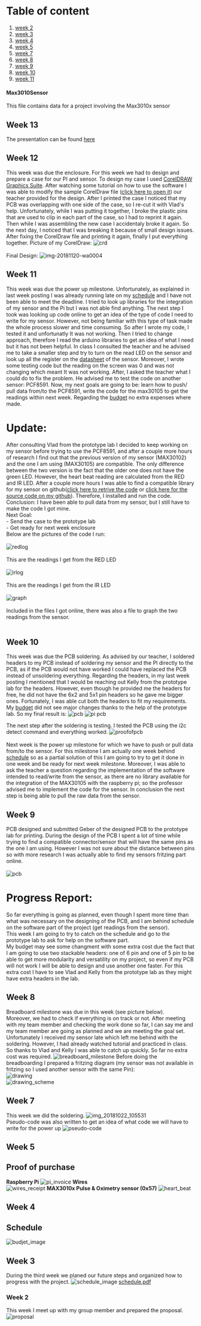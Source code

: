 # Table of content
1. [week 2](#week-2)
2. [week 3](#week-3)
3. <a href='#week-4'> week 4</a>
4. [week 5](#week-5)
5. [week 7](#week-7)
6. [week 8](#week-8)
7. [week 9](#week-9)
8. [week 10](#week-10)
9. [week 11](#week-11)

#### Max3010Sensor
This file contains data for a project involving the Max3010x sensor
## Week 13
The presentation can be found [here](https://github.com/gsmann997/Max3010Sensor/blob/master/documents/MAX30105_presentation.pptx)
## Week 12
This week was due the enclosure.
For this week we had to design and prepare a case for our PI and sensor. To design my case I used [CorelDRAW Graphics Suite](https://www.coreldraw.com/en/?link=wm). After watching some tutorial on how to use the software I was able to modify the sample CorelDraw file ([click here to open it](https://github.com/gsmann997/Max3010Sensor/blob/master/documents/Pi2Case_default.cdr))  our teacher provided for the design.
After I printed the case I noticed that my PCB was overlapping with one side of the case, so I re-cut it with Vlad's help.
Unfortunately, while I was putting it together, I broke the plastic pins that are used to clip in each part of the case, so I had to reprint it again.
Then while I was assembling the new case I accidentaly broke it again. So the next day, I noticed that I was breaking it because of small design issues. After fixing the CorelDraw file and printing it again, finally I put everything together.
Picture of my CorelDraw:
![crd](https://user-images.githubusercontent.com/43187603/48814425-a8a97800-ed08-11e8-9e55-cb4080d570bd.PNG)
<br><br>Final Design:
![img-20181120-wa0004](https://user-images.githubusercontent.com/43187603/48815301-07242580-ed0c-11e8-836c-ad78ff526679.jpg)


## Week 11
This week was due the power up milestone.
Unfortunately, as explained in last week posting I was already running late on my [schedule]( https://github.com/gsmann997/Max3010Sensor/blob/master/documents/schedule.pdf) and I have not been able to meet the deadline.
I tried to look up libraries for the integration of my sensor and the Pi but I was not able find anything.
The next step I took was looking up code online to get an idea of the type of code I need to write for my sensor.
However, not being familiar with this type of task made the whole process slower and time consuming.
So after I wrote my code, I tested it and unfortunatly It was not working. 
Then I tried to change approach, therefore I read the arduino libraries to get an idea of what I need but it has not been helpful.
In class I consulted the teacher and he advised me to take a smaller step and try to turn on the read LED on the sensor and look up all the register on the [datasheet](https://cdn.sparkfun.com/assets/learn_tutorials/5/7/7/MAX30105_3.pdf) of the sensor.
Moreover, I wrote some testing code but the reading on the screen was 0 and was not changing which meant It was not working.
After, I asked the teacher what I could do to fix the problem.
He advised me to test the code on another sensor: PCF8591.
Now, my next goals are going to be: learn how to push/ pull data from/to the PCF8591, write the code for the max30105 to get the readings within next week.
Regarding the [budget](https://github.com/gsmann997/Max3010Sensor/documents/budget.xlsx) no extra expenses where made.

# Update: 
After consulting Vlad from the prototype lab I decided to keep working on my sensor before trying to use the PCF8591, and after a couple more hours of research I find out that the previous version of my sensor (MAX30102) and the one I am using (MAX30105) are compatible.
The only difference between the two version is the fact that the older one does not have the green LED. However, the heart beat reading are calculated from the RED and IR LED.
After a couple more hours I was able to find a compatible library for my sensor on github([click here to retrive the code](https://github.com/vrano714/max30102-tutorial-raspberrypi) or [click here for the source code on my github](https://github.com/gsmann997/Max3010Sensor/tree/master/files)). Therefore, I installed and run the code.
Conclusion: I have been able to pull data from my sensor, but I still have to make the code I got mine.<br>
Next Goal: <br>   - Send the case to the prototype lab
           <br>   - Get ready for next week enclosure
<br>Below are the pictures of the code I run:<br><br>
![redlog](https://user-images.githubusercontent.com/43187603/48627087-a69a8e80-e981-11e8-976d-4c740fb5f91f.PNG)
<br><br>This are the readings I get from the RED LED<br><br>
![irlog](https://user-images.githubusercontent.com/43187603/48627131-c5992080-e981-11e8-99fc-5ba13a14e6b1.PNG)
<br><br>This are the readings I get from the IR LED<br><br>
![graph](https://user-images.githubusercontent.com/43187603/48627147-d3e73c80-e981-11e8-8208-7e5ba613ae08.PNG)
<br><br>Included in the files I got online, there was also a file to graph the two readings from the sensor.<br><br>

## Week 10
This week was due the PCB soldering. As advised by our teacher, I soldered headers to my PCB instead of soldering my sensor and the PI directly to the PCB, as if the PCB would not have worked I could have replaced the PCB instead of unsoldering everything.
Regarding the headers, in my last week posting I mentioned that I would be reaching out Kelly from the prototype lab for the headers. However, even though he provided me the headers for free, he did not have the 6x2 and 5x1 pin headers so he gave me bigger ones. 
Fortunately, I was able cut both the headers to fit my requirements.
My [budget](https://github.com/gsmann997/Max3010Sensor/documents/budget.xlsx)  did not see major changes thanks to the help of the prototype lab.
So my final result is:
![pcb](https://user-images.githubusercontent.com/43187603/48309051-10103c80-e53f-11e8-970f-8a85809c0ed6.png)
![pi pcb](https://user-images.githubusercontent.com/43187603/48309070-69786b80-e53f-11e8-90d2-b840e2975a57.jpg)

The next step after the soldering is testing. 
I tested the PCB using the i2c detect command and everything worked.
![proofofpcb](https://user-images.githubusercontent.com/43187603/48308589-9d9b5e80-e536-11e8-8047-f5b777083972.PNG)
<br><br>Next week is the power up milestone for which we have to push or pull data from/to the sensor.
For this milestone I am actually one week behind [schedule]( https://github.com/gsmann997/Max3010Sensor/blob/master/documents/schedule.pdf) so as a partial solution of this I am going to try to get it done in one week and be ready for next week milestone. 
Moreover, I was able to ask the teacher a question regarding the implementation of the software intended to read/write from the sensor, as there are no library available for the integration of the MAX30105 with the raspberry pi; so the professor advised me to implement the code for the sensor.
In conclusion the next step is being able to pull the raw data from the sensor.<br>
## Week 9
PCB designed and submitted Geber of the designed PCB to the prototype lab for printing.
During the design of the PCB I spent a lot of time while trying to find a compatible connector/sensor that will have the same pins as the one I am using. However I was not sure about the distance between pins so with more research I was actually able to find my sensors fritzing part online. <br><br>
![pcb](https://user-images.githubusercontent.com/43187603/47763723-365cef00-dc98-11e8-8152-0d059c520169.png)
# Progress Report:
So far everything is going as planned, even though I spent more time than what was necessary on the designing of the PCB, and I am behind schedule on the software part of the project (get readings from the sensor).<br>
This week I am going to try to catch on the schedule and go to the prototype lab to ask for help on the software part.<br>
My budget may see some changment with some extra cost due the fact that I am going to use two stackable headers: one of 6 pin and one of 5 pin to be able to get more modularity and versatility on my project, so even if my PCB will not work I will be able to design and use another one faster.
For this extra cost I have to see Vlad and Kelly from the prototype lab as they might have extra headers in the lab.
## Week 8
Breadboard milestone was due in this week (see picture below). <br>
Moreover, we had to check if everything is on track or not.
After meeting with my team member and checking the work done so far, I can say me and my team member are going as planned and we are meeting the goal set. Unfortunately I received my sensor late which left me behind with the soldering. However, I had already watched tutorial and practiced in class. 
So thanks to Vlad and Kelly I was able to catch up quickly.
So far no extra cost was required.
![breadboard_milestone](https://user-images.githubusercontent.com/43187603/47397450-5111ef80-d6fd-11e8-8374-09f96998d36e.jpg)
Before doing the breadboarding I prepared a fritzing diagram (my sensor was not available in fritzing so I used another sensor with the same Pin):<br>
![drawing](https://user-images.githubusercontent.com/43187603/47398817-dac4bb80-d703-11e8-8afc-d6c36e0f06ec.png)<br>
![drawing_scheme](https://user-images.githubusercontent.com/43187603/47398829-e57f5080-d703-11e8-8635-d47ca832b91e.png)<br>
## Week 7
This week we did the soldering.
![img_20181022_105531](https://user-images.githubusercontent.com/43187603/47303578-49195900-d5f2-11e8-87ba-8dbeb3edad9a.jpg)<br>
Pseudo-code was also written to get an idea of what code we will have to write for the power up
![pseudo-code](https://user-images.githubusercontent.com/43187603/47397204-32f7bf80-d6fc-11e8-9fbd-ab3781bbbd41.PNG)
## Week 5
## Proof of purchase
**Raspberry Pi**
![pi_invoice](https://user-images.githubusercontent.com/43187603/46380020-c5adbd00-c66e-11e8-900e-35b367c0bb0c.jpg)
**Wires**<br>
![wires_receipt](https://user-images.githubusercontent.com/43187603/46379957-867f6c00-c66e-11e8-8fb0-836faa98e8e6.jpg)
**MAX3010x Pulse & Oximetry sensor (0x57)**
![heart_beat](https://user-images.githubusercontent.com/43187603/46379917-65b71680-c66e-11e8-970e-56de38003e65.png)
## Week 4
## Schedule
![budjet_image](https://user-images.githubusercontent.com/43187603/47396269-05107c00-d6f8-11e8-91c7-b8277e08926f.PNG)
## Week 3
During the third week we planed our future steps and organized how to progress with the project.
![schedule_image](https://user-images.githubusercontent.com/43187603/47396526-21f97f00-d6f9-11e8-841b-e48650a2054c.PNG)
[schedule.pdf](https://github.com/gsmann997/Max3010Sensor/files/2508397/schedule.pdf)
### Week 2
This week I meet up with my group member and prepared the proposal.
![proposal](https://user-images.githubusercontent.com/43187603/47396723-f9be5000-d6f9-11e8-8147-1b7267c9a3f1.jpg)




